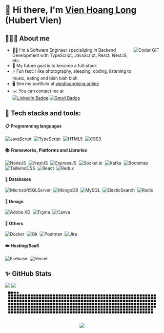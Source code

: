 # 👋 Hi there, I'm [Vien Hoang Long](https://github.com/vienhoanglong) (Hubert Vien) <developers />

## 👨🏻‍💻 About me

<img align="right" alt="Coder GIF" height="175px" src="https://media2.giphy.com/media/v1.Y2lkPTc5MGI3NjExd3Z6Yjh4ODNnemMzY3VmMW9vbmd4cDRoOTl4NGx5bnNraTM2MTFobSZlcD12MV9pbnRlcm5hbF9naWZfYnlfaWQmY3Q9Zw/2IudUHdI075HL02Pkk/giphy.webp" />

- 👨‍💻 I'm a Software Engineer specializing in Backend Development with TypeScript, JavaScript, React, NestJS, etc.
- 🌱 My future goal is to become a full-stack
- ⚡ Fun fact: I like photography, sleeping, coding, listening to music, eating and blah blah blah.
- 🖥️ See my portfolio at [vienhoanglong.online](https://vienhoanglong.online)
- ✉️ You can contact me at <br> [![LinkedIn Badge](https://img.shields.io/badge/LinkedIn-21a3e2?style=flat&logo=linkedin&logoColor=white)](https://linkedin.com/in/vienhoanglong)
  [![Gmail Badge](https://img.shields.io/badge/Gmail-d93025?style=flat&logo=gmail&logoColor=white)](mailto:vienhoanglong789@gmail.com)

## 🚀 Tech stacks and tools:

#### 📋 Programming languages

![JavaScript](https://img.shields.io/badge/JavaScript-171c28?logo=javascript)&nbsp;
![TypeScript](https://img.shields.io/badge/TypeScript-171c28?logo=typescript)&nbsp;
![HTML5](https://img.shields.io/badge/HTML5-171c28?&logo=html5)&nbsp;
![CSS3](https://img.shields.io/badge/CSS3-171c28?&logo=css3&logoColor=1572B6)&nbsp;

#### 📚 Frameworks, Platforms and Libraries

![NodeJS](https://img.shields.io/badge/NodeJS-171c28?logo=node.js)&nbsp;
![NestJS](https://img.shields.io/badge/NestJS-171c28?logo=nestjs&logoColor=e0234e)&nbsp;
![ExpressJS](https://img.shields.io/badge/ExpressJS-171c28?logo=express&logoColor=f7df1e)&nbsp;
![Socket.io](https://img.shields.io/badge/Socket.io-171c28?logo=socket.io)&nbsp;
![Kafka](https://img.shields.io/badge/Kafka-171c28?logo=apachekafka)&nbsp;
![Bootstrap](https://img.shields.io/badge/Bootstrap-171c28?logo=bootstrap&logoColor=7952B3)&nbsp;
![TailwindCSS](https://img.shields.io/badge/TailwindCSS-171c28?logo=tailwindcss)&nbsp;
![React](https://img.shields.io/badge/React-171c28?logo=react)&nbsp;
![Redux](https://img.shields.io/badge/Redux-171c28?logo=redux&logoColor=764abc)&nbsp;

#### 💾 Databases

![MicrosoftSQLServer](https://img.shields.io/badge/PostgreSQL-171c28?logo=postgresql)&nbsp;
![MongoDB](https://img.shields.io/badge/MongoDB-171c28?logo=mongodb)&nbsp;
![MySQL](https://img.shields.io/badge/MySQL-171c28?logo=mysql)&nbsp;
![ElasticSearch](https://img.shields.io/badge/ElasticSearch-171c28?logo=elasticsearch&logoColor=230377CC)&nbsp;
![Redis](https://img.shields.io/badge/Redis-171c28?logo=redis&logoColor=23DD0031)&nbsp;

#### 🎨 Design

![Adobe XD](https://img.shields.io/badge/AdobeXD-171c28?logo=adobexd)&nbsp;
![Figma](https://img.shields.io/badge/Figma-171c28?logo=figma)&nbsp;
![Canva](https://img.shields.io/badge/Canva-171c28?logo=canva)&nbsp;

#### 🥅 Others

![Docker](https://img.shields.io/badge/Docker-171c28?logo=docker)&nbsp;
![Git](https://img.shields.io/badge/Git-171c28?logo=git)&nbsp;
![Postman](https://img.shields.io/badge/Postman-171c28?logo=postman)&nbsp;
![Jira](https://img.shields.io/badge/Jira-171c28?logo=jira&logoColor=0052cc)&nbsp;

#### ☁️ Hosting/SaaS

![Firebase](https://img.shields.io/badge/Firebase-171c28?logo=firebase&logoColor=ffcd34)&nbsp;
![Vercel](https://img.shields.io/badge/Vercel-171c28?logo=vercel)&nbsp;

## ✨ GitHub Stats

<img height="180em" src="https://github-readme-stats-eight-theta.vercel.app/api?username=vienhoanglong&title_color=44AEA9&icon_color=44AEA9&text_color=fffefe&bg_color=0F172A&&show_icons=true&theme=vue-dark&include_all_commits=true&count_private=true"/>
<img height="180em" src="https://github-readme-stats-eight-theta.vercel.app/api/top-langs/?username=vienhoanglong&layout=compact&langs_count=15&&title_color=44AEA9&icon_color=44AEA9&text_color=fffefe&bg_color=0F172A"/>
<div align="center">
  <img  src="img/grid-snake.svg"
    alt="vienhoanglong" />
</div>
<div align="center">
<img src="https://komarev.com/ghpvc/?username=vienhoanglong&color=44AEA9">
</div>
